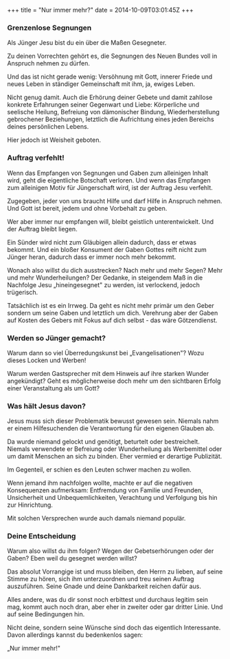 +++
title = "Nur immer mehr?"
date = 2014-10-09T03:01:45Z
+++

### Grenzenlose Segnungen

Als Jünger Jesu bist du ein über die Maßen Gesegneter.

Zu deinen Vorrechten gehört es, die Segnungen des Neuen Bundes voll in Anspruch nehmen zu dürfen.

Und das ist nicht gerade wenig: Versöhnung mit Gott, innerer Friede und neues Leben in ständiger Gemeinschaft mit ihm, ja, ewiges Leben.

Nicht genug damit. Auch die Erhörung deiner Gebete und damit zahllose konkrete Erfahrungen seiner Gegenwart und Liebe: Körperliche und seelische Heilung, Befreiung von dämonischer Bindung, Wiederherstellung gebrochener Beziehungen, letztlich die Aufrichtung eines jeden Bereichs deines persönlichen Lebens.

Hier jedoch ist Weisheit geboten.

### Auftrag verfehlt!

Wenn das Empfangen von Segnungen und Gaben zum alleinigen Inhalt wird, geht die eigentliche Botschaft verloren. Und wenn das Empfangen zum alleinigen Motiv für Jüngerschaft wird, ist der Auftrag Jesu verfehlt.

Zugegeben, jeder von uns braucht Hilfe und darf Hilfe in Anspruch nehmen. Und Gott ist bereit, jedem und ohne Vorbehalt zu geben.

Wer aber immer nur empfangen will, bleibt geistlich unterentwickelt. Und der Auftrag bleibt liegen.

Ein Sünder wird nicht zum Gläubigen allein dadurch, dass er etwas bekommt. Und ein bloßer Konsument der Gaben Gottes reift nicht zum Jünger heran, dadurch dass er immer noch mehr bekommt.

Wonach also willst du dich ausstrecken? Nach mehr und mehr Segen? Mehr und mehr Wunderheilungen? Der Gedanke, in steigendem Maß in die Nachfolge Jesu „hineingesegnet" zu werden, ist verlockend, jedoch trügerisch.

Tatsächlich ist es ein Irrweg. Da geht es nicht mehr primär um den Geber sondern um seine Gaben und letztlich um dich. Verehrung aber der Gaben auf Kosten des Gebers mit Fokus auf dich selbst - das wäre Götzendienst.

### Werden so Jünger gemacht?

Warum dann so viel Überredungskunst bei „Evangelisationen"? Wozu dieses Locken und Werben!

Warum werden Gastsprecher mit dem Hinweis auf ihre starken Wunder angekündigt? Geht es möglicherweise doch mehr um den sichtbaren Erfolg einer Veranstaltung als um Gott?

### Was hält Jesus davon?

Jesus muss sich dieser Problematik bewusst gewesen sein. Niemals nahm er einem Hilfesuchenden die Verantwortung für den eigenen Glauben ab.

Da wurde niemand gelockt und genötigt, beturtelt oder bestreichelt. Niemals verwendete er Befreiung oder Wunderheilung als Werbemittel oder um damit Menschen an sich zu binden. Eher vermied er derartige Publizität.

Im Gegenteil, er schien es den Leuten schwer machen zu wollen.

Wenn jemand ihm nachfolgen wollte, machte er auf die negativen Konsequenzen aufmerksam: Entfremdung von Familie und Freunden, Unsicherheit und Unbequemlichkeiten, Verachtung und Verfolgung bis hin zur Hinrichtung.

Mit solchen Versprechen wurde auch damals niemand populär.

### Deine Entscheidung

Warum also willst du ihm folgen? Wegen der Gebetserhörungen oder der Gaben? Eben weil du gesegnet werden willst?

Das absolut Vorrangige ist und muss bleiben, den Herrn zu lieben, auf seine Stimme zu hören, sich ihm unterzuordnen und treu seinen Auftrag auszuführen. Seine Gnade und deine Dankbarkeit reichen dafür aus.

Alles andere, was du dir sonst noch erbittest und durchaus legitim sein mag, kommt auch noch dran, aber eher in zweiter oder gar dritter Linie. Und auf seine Bedingungen hin.

Nicht deine, sondern seine Wünsche sind doch das eigentlich Interessante. Davon allerdings kannst du bedenkenlos sagen:

„Nur immer mehr!"
